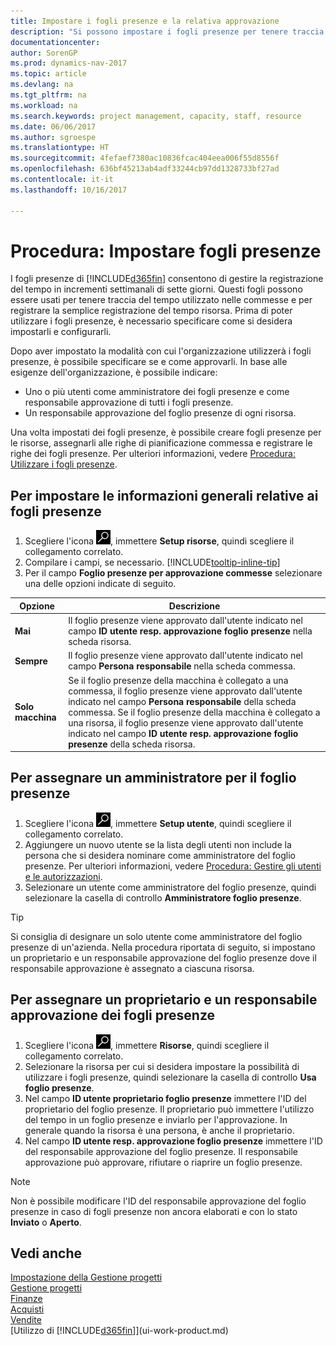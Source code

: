 ```yaml
---
title: Impostare i fogli presenze e la relativa approvazione
description: "Si possono impostare i fogli presenze per tenere traccia del tempo utilizzato per le commesse e l'utilizzo delle risorse, per semplificare la gestione dei progetti, i processi relativi al personale e la gestione della capacità."
documentationcenter: 
author: SorenGP
ms.prod: dynamics-nav-2017
ms.topic: article
ms.devlang: na
ms.tgt_pltfrm: na
ms.workload: na
ms.search.keywords: project management, capacity, staff, resource
ms.date: 06/06/2017
ms.author: sgroespe
ms.translationtype: HT
ms.sourcegitcommit: 4fefaef7380ac10836fcac404eea006f55d8556f
ms.openlocfilehash: 636bf45213ab4adf33244cb97dd1328733bf27ad
ms.contentlocale: it-it
ms.lasthandoff: 10/16/2017

---
```

# <a name="how-to-set-up-time-sheets"></a>Procedura: Impostare fogli presenze
I fogli presenze di [!INCLUDE[d365fin](includes/d365fin_md.md)] consentono di gestire la registrazione del tempo in incrementi settimanali di sette giorni. Questi fogli possono essere usati per tenere traccia del tempo utilizzato nelle commesse e per registrare la semplice registrazione del tempo risorsa. Prima di poter utilizzare i fogli presenze, è necessario specificare come si desidera impostarli e configurarli.

Dopo aver impostato la modalità con cui l'organizzazione utilizzerà i fogli presenze, è possibile specificare se e come approvarli. In base alle esigenze dell'organizzazione, è possibile indicare:

* Uno o più utenti come amministratore dei fogli presenze e come responsabile approvazione di tutti i fogli presenze.
* Un responsabile approvazione del foglio presenze di ogni risorsa.

Una volta impostati dei fogli presenze, è possibile creare fogli presenze per le risorse, assegnarli alle righe di pianificazione commessa e registrare le righe dei fogli presenze. Per ulteriori informazioni, vedere [Procedura: Utilizzare i fogli presenze](projects-how-use-time-sheets.md).

## <a name="to-set-up-general-information-for-time-sheets"></a>Per impostare le informazioni generali relative ai fogli presenze
1. Scegliere l'icona ![Cerca pagina o report](media/ui-search/search_small.png "icona Cerca pagina o report"), immettere **Setup risorse**, quindi scegliere il collegamento correlato.  
2. Compilare i campi, se necessario. [!INCLUDE[tooltip-inline-tip](includes/tooltip-inline-tip_md.md)]
3. Per il campo **Foglio presenze per approvazione commesse** selezionare una delle opzioni indicate di seguito.

| Opzione | Descrizione |
| --- | --- |
| **Mai** |Il foglio presenze viene approvato dall'utente indicato nel campo **ID utente resp. approvazione foglio presenze** nella scheda risorsa. |
| **Sempre** |Il foglio presenze viene approvato dall'utente indicato nel campo **Persona responsabile** nella scheda commessa. |
| **Solo macchina** |Se il foglio presenze della macchina è collegato a una commessa, il foglio presenze viene approvato dall'utente indicato nel campo **Persona responsabile** della scheda commessa. Se il foglio presenze della macchina è collegato a una risorsa, il foglio presenze viene approvato dall'utente indicato nel campo **ID utente resp. approvazione foglio presenze** della scheda risorsa. |

## <a name="to-assign-a-time-sheet-administrator"></a>Per assegnare un amministratore per il foglio presenze
1. Scegliere l'icona ![Cerca pagina o report](media/ui-search/search_small.png "icona Cerca pagina o report"), immettere **Setup utente**, quindi scegliere il collegamento correlato.  
2. Aggiungere un nuovo utente se la lista degli utenti non include la persona che si desidera nominare come amministratore del foglio presenze. Per ulteriori informazioni, vedere [Procedura: Gestire gli utenti e le autorizzazioni](ui-how-users-permissions.md).
3. Selezionare un utente come amministratore del foglio presenze, quindi selezionare la casella di controllo **Amministratore foglio presenze**.  

> [!TIP]  
>   Si consiglia di designare un solo utente come amministratore del foglio presenze di un'azienda. Nella procedura riportata di seguito, si impostano un proprietario e un responsabile approvazione del foglio presenze dove il responsabile approvazione è assegnato a ciascuna risorsa.  

## <a name="to-assign-a-time-sheets-owner-and-approver"></a>Per assegnare un proprietario e un responsabile approvazione dei fogli presenze
1. Scegliere l'icona ![Cerca pagina o report](media/ui-search/search_small.png "icona Cerca pagina o report"), immettere **Risorse**, quindi scegliere il collegamento correlato.
2. Selezionare la risorsa per cui si desidera impostare la possibilità di utilizzare i fogli presenze, quindi selezionare la casella di controllo **Usa foglio presenze**.  
3. Nel campo **ID utente proprietario foglio presenze** immettere l'ID del proprietario del foglio presenze. Il proprietario può immettere l'utilizzo del tempo in un foglio presenze e inviarlo per l'approvazione. In generale quando la risorsa è una persona, è anche il proprietario.  
4. Nel campo **ID utente resp. approvazione foglio presenze** immettere l'ID del responsabile approvazione del foglio presenze. Il responsabile approvazione può approvare, rifiutare o riaprire un foglio presenze.  

> [!NOTE]  
>   Non è possibile modificare l'ID del responsabile approvazione del foglio presenze in caso di fogli presenze non ancora elaborati e con lo stato **Inviato** o **Aperto**.

## <a name="see-also"></a>Vedi anche
[Impostazione della Gestione progetti](projects-setup-projects.md)  
[Gestione progetti](projects-manage-projects.md)  
[Finanze](finance.md)  
[Acquisti](purchasing-manage-purchasing.md)         
[Vendite](sales-manage-sales.md)      
[Utilizzo di [!INCLUDE[d365fin](includes/d365fin_md.md)]](ui-work-product.md)  

